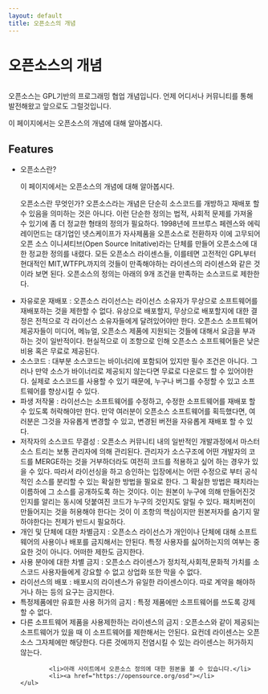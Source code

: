 ```yaml
---
layout: default
title: 오픈소스의 개념
---
```


<div class="post">
	<h1 class="pageTitle">오픈소스의 개념</h1>
	<img src="{{ '/assets/img/touring.jpg' | prepend: site.baseurl }}" alt="">
	<p class="intro">오픈소스는 GPL기반의 프로그래밍 협업 개념입니다. 언제 어디서나 커뮤니티를 통해 발전해왔고 앞으로도 그럴것입니다.</p>
	<p>이 페이지에서는 오픈소스의 개념에 대해 알아봅시다.</p>
	<h2>Features</h2>
	<ul>
		 <li>오픈소스란?</li>
		 <p>이 페이지에서는 오픈소스의 개념에 대해 알아봅시다.</p>
		 <p>오픈소스란 무엇인가? 오픈소스라는 개념은 단순히 소스코드를 개방하고 재배포 할 수 있음을 의미하는 것은 아니다. 이런 단순한 정의는 법적, 사회적 문제를 가져올 수 있기에 좀 더 정교한 형태의 정의가 필요하다. 1998년에 프브루스 페렌스와 에릭 레이먼드는 대기업인 넷스케이프가 자사제품을 오픈소스로 전환하자 이에 고무되어 오픈 소스 이니셔티브(Open Source Initative)라는 단체를 만들어 오픈소스에 대한 정교한 정의를 내렸다. 모든 오픈소스 라이센스들, 이를테면 고전적인 GPL부터 현대적인 MIT,WTFPL까지의 것들이 만족해야하는 라이센스의 라이센스와 같은 것이라 보면 된다. 오픈소스의 정의는 아래의 9개 조건을 만족하는 소스코드로 제한한다.</p>	 
  		<li>자유로운 재배포 : 오픈소스 라이선스는 라이선스 소유자가 무상으로 소프트웨어를 재배포하는 것을 제한할 수 없다. 유상으로 배포할지, 무상으로 배포할지에 대한 결정은 전적으로 각 라이선스 소유자들에게 달려있어야만 한다. 오픈소스 소프트웨어 제공자들이 미디어, 메뉴얼, 오픈소스 제품에 지원되는 것들에 대해서 요금을 부과하는 것이 일반적이다. 현실적으로 이 조항으로 인해 오픈소스 소프트웨어들은 낮은비용 혹은 무료로 제공된다.</li>
  		<li>소스코드 : 대부분 소스코드는 바이너리에 포함되어 있지만 필수 조건은 아니다. 그러나 만약 소스가 바이너리로 제공되지 않는다면 무료로 다운로드 할 수 있어야한다. 실제로 소스코드를 사용할 수 있기 때문에, 누구나 버그를 수정할 수 있고 소프트웨어를 향상시킬 수 있다.</li>
  		<li>파생 저작물 : 라이선스는 소프트웨어를 수정하고, 수정한 소프트웨어를 재배포 할 수 있도록 허락해야만 한다. 만약 여러분이 오픈소스 소프트웨어를 획득했다면, 여러분은 그것을 자유롭게 변경할 수 있고, 변경된 버전을 자유롭게 재배포 할 수 있다.</li>
  		<li>저작자의 소스코드 무결성 : 오픈소스 커뮤니티 내의 일반적인 개발과정에서 마스터 소스 트리는 보통 관리자에 의해 관리된다. 관리자가 소스구조에 어떤 개발자의 코드를 MERGE하는 것을 거부하더라도 여전히 코드를 적용하고 싶어 하는 경우가 있을 수 있다. 따라서 라이선싱을 하고 승인하는 입장에서는 어떤 수정으로 부터 공식적인 소스를 분리할 수 있는 확실한 방법을 필요로 한다. 그 확실한 방법은 패치라는 이름하에 그 소스를 공개하도록 하는 것이다. 이는 원본이 누구에 의해 만들어진것인지를 알리는 동시에 덧붙여진 코드가 누구의 것인지도 알릴 수 있다. 패치버전이 만들어지는 것을 허용해야 한다는 것이 이 조항의 핵심이지만 원본저자를 숨기지 말하야한다는 전제가 반드시 필요하다.</li>
      <li>개인 및 단체에 대한 차별금지 : 오픈소스 라이선스가 개인이나 단체에 대해 소프트웨어의 사용이나 배포를 금지해서는 안된다. 특정 사용자를 싫어하는지의 여부는 중요한 것이 아니다. 어떠한 제한도 금지한다.</li>
  		<li>사용 분야에 대한 차별 금지 : 오픈소스 라이센스가 정치적,사회적,문화적 가치를 소스코드 사용자들에게 강요할 수 없고 상업화 또한 막을 수 없다.</li>
      <li>라이선스의 배포 : 배포시의 라이센스가 유일한 라이센스이다. 따로 계약을 해야하거나 하는 등의 요구는 금지한다.</li>
  		<li>특정제품에만 유효한 사용 허가의 금지 : 특정 제품에만 소프트웨어를 쓰도록 강제할 수 없다.</li>
  		<li>다른 소프트웨어 제품을 사용제한하는 라이센스의 금지 : 오픈소스와 같이 제공되는 소프트웨어가 있을 때 이 소프트웨어를 제한해서는 안된다. 요컨데 라이센스는 오픈소스 그자체에만 해당한다. 다른 것에까지 전염시킬 수 있는 라이센스는 허가하지 않는다.</li>

			<li>아래 사이트에서 오픈소스 정의에 대한 원본을 볼 수 있습니다.</li>
			<li><a href="https://opensource.org/osd"></li>
  	</ul>
</div>
